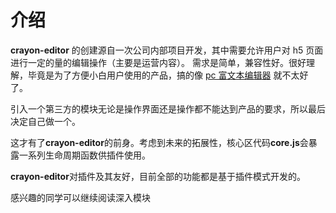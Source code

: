 # 介绍

**crayon-editor** 的创建源自一次公司内部项目开发，其中需要允许用户对 h5 页面进行一定的量的编辑操作（主要是运营内容）。
需求是简单，兼容性好。很好理解，毕竟是为了方便小白用户使用的产品，搞的像 [pc 富文本编辑器](https://baike.baidu.com/item/%E5%AF%8C%E6%96%87%E6%9C%AC%E7%BC%96%E8%BE%91%E5%99%A8)  就不太好了。

引入一个第三方的模块无论是操作界面还是操作都不能达到产品的要求，所以最后决定自己做一个。

这才有了**crayon-editor**的前身。考虑到未来的拓展性，核心区代码**core.js**会暴露一系列生命周期函数供插件使用。

**crayon-editor**对插件及其友好，目前全部的功能都是基于插件模式开发的。

感兴趣的同学可以继续阅读深入模块